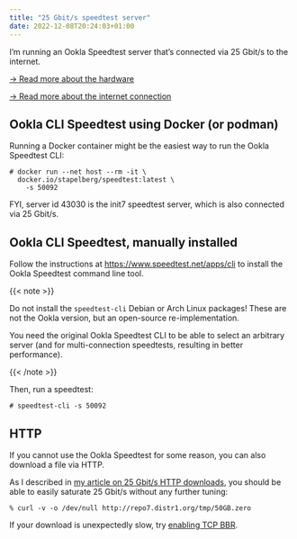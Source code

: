 ```yaml
---
title: "25 Gbit/s speedtest server"
date: 2022-12-08T20:24:03+01:00
---
```


I’m running an Ookla Speedtest server that’s connected via 25 Gbit/s to the internet.

[→ Read more about the hardware](/posts/2021-07-10-linux-25gbit-internet-router-pc-build/)

[→ Read more about the internet connection](/posts/2022-04-23-fiber7-25gbit-upgrade/)

## Ookla CLI Speedtest using Docker (or podman)

Running a Docker container might be the easiest way to run the Ookla Speedtest CLI:

```
# docker run --net host --rm -it \
  docker.io/stapelberg/speedtest:latest \
    -s 50092
```

FYI, server id 43030 is the init7 speedtest server, which is also connected via
25 Gbit/s.

## Ookla CLI Speedtest, manually installed

Follow the instructions at https://www.speedtest.net/apps/cli to install the
Ookla Speedtest command line tool.

{{< note >}}

Do not install the `speedtest-cli` Debian or Arch Linux packages! These are not
the Ookla version, but an open-source re-implementation.

You need the original Ookla Speedtest CLI to be able to select an arbitrary
server (and for multi-connection speedtests, resulting in better performance).

{{< /note >}}

Then, run a speedtest:

```
# speedtest-cli -s 50092
```

## HTTP

If you cannot use the Ookla Speedtest for some reason, you can also download a
file via HTTP.

As I described in [my article on 25 Gbit/s HTTP
downloads](/posts/2022-05-14-http-and-https-download-25gbit/), you should be
able to easily saturate 25 Gbit/s without any further tuning:

```
% curl -v -o /dev/null http://repo7.distr1.org/tmp/50GB.zero
```

If your download is unexpectedly slow, try [enabling TCP
BBR](https://www.cyberciti.biz/cloud-computing/increase-your-linux-server-internet-speed-with-tcp-bbr-congestion-control/).
